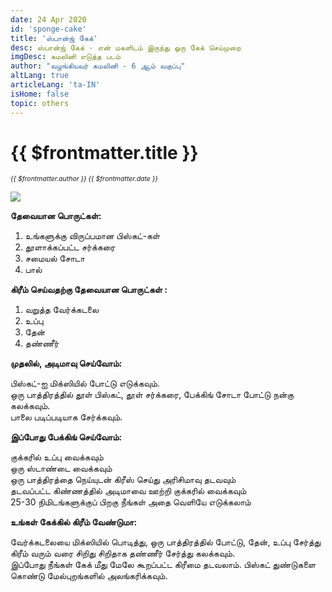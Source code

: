 ```yaml
---
date: 24 Apr 2020
id: 'sponge-cake'
title: 'ஸ்பான்ஜ் கேக்'
desc: ஸ்பான்ஜ் கேக் - என் மகளிடம் இருந்து ஒரு கேக் செய்முறை
imgDesc: கமலினி எடுத்த படம்
author: "வழங்கியவர் கமலினி - 6 ஆம் வகுப்பு"
altLang: true
articleLang: 'ta-IN'
isHome: false
topic: others
---
```


# {{ $frontmatter.title }}
<i style="font-size: 0.75em;"> {{ $frontmatter.author }} {{ $frontmatter.date }} </i>

![](/img/others/sponge-cake/_thumbnail.png)

**தேவையான பொருட்கள்:**

1. உங்களுக்கு விருப்பமான பிஸ்கட்-கள் 
2. தூளாக்கப்பட்ட சர்க்கரை  
3. சமையல் சோடா 
4. பால்  

**கிரீம் செய்வதற்கு தேவையான பொருட்கள்  :**

1. வறுத்த வேர்க்கடலை  
2. உப்பு
3. தேன்
4. தண்ணீர்

**முதலில், அடிமாவு செய்வோம்:**

பிஸ்கட்-ஐ மிக்ஸியில் போட்டு எடுக்கவும்.    
ஒரு பாத்திரத்தில் தூள் பிஸ்கட், தூள் சர்க்கரை, பேக்கிங் சோடா போட்டு நன்கு கலக்கவும்.   
பாலை படிப்படியாக சேர்க்கவும்.  

**இப்போது பேக்கிங் செய்வோம்:**

குக்கரில் உப்பு வைக்கவும்   
ஒரு ஸ்டாண்டை வைக்கவும்   
ஒரு பாத்திரத்தை நெய்யுடன் கிரீஸ் செய்து அரிசிமாவு தடவவும்   
தடவப்பட்ட கிண்ணத்தில் அடிமாவை ஊற்றி குக்கரில் வைக்கவும்    
25-30 நிமிடங்களுக்குப் பிறகு நீங்கள் அதை வெளியே எடுக்கலாம்  

**உங்கள் கேக்கில் கிரீம் வேண்டுமா:**

வேர்க்கடலையை மிக்ஸியில் பொடித்து, ஒரு பாத்திரத்தில் போட்டு, தேன், உப்பு சேர்த்து கிரீம் வரும் வரை சிறிது சிறிதாக தண்ணீர் சேர்த்து கலக்கவும்.    
இப்போது நீங்கள் கேக் மீது மேலே கூறப்பட்ட கிரீமை தடவலாம். பிஸ்கட் துண்டுகளை கொண்டு மேல்புறங்களில் அலங்கரிக்கவும்.

